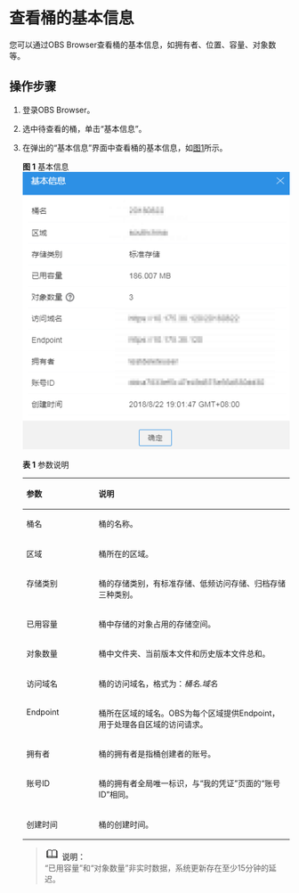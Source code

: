 # 查看桶的基本信息<a name="zh-cn_topic_0045829126"></a>

您可以通过OBS Browser查看桶的基本信息，如拥有者、位置、容量、对象数等。

## 操作步骤<a name="sf31a559337eb4b5c9284ad04eab220d0"></a>

1.  登录OBS Browser。
2.  选中待查看的桶，单击“基本信息”。
3.  在弹出的“基本信息”界面中查看桶的基本信息，如[图1](#fig35840242155659)所示。

    **图 1**  基本信息<a name="fig35840242155659"></a>  
    ![](figures/基本信息.png "基本信息")

    **表 1**  参数说明

    <a name="tc3d8266efdc94cfdb471548bd05b6b3b"></a>
    <table><thead align="left"><tr id="r3491e5e338144b579a4fca838bc0237d"><th class="cellrowborder" valign="top" width="27%" id="mcps1.2.3.1.1"><p id="a3edb2adc9a6f4cd788efca77d7f183dd"><a name="a3edb2adc9a6f4cd788efca77d7f183dd"></a><a name="a3edb2adc9a6f4cd788efca77d7f183dd"></a>参数</p>
    </th>
    <th class="cellrowborder" valign="top" width="73%" id="mcps1.2.3.1.2"><p id="a8d40fab9707b494fba1cbe43c086aca3"><a name="a8d40fab9707b494fba1cbe43c086aca3"></a><a name="a8d40fab9707b494fba1cbe43c086aca3"></a>说明</p>
    </th>
    </tr>
    </thead>
    <tbody><tr id="row164215717380"><td class="cellrowborder" valign="top" width="27%" headers="mcps1.2.3.1.1 "><p id="p1264210715388"><a name="p1264210715388"></a><a name="p1264210715388"></a>桶名</p>
    </td>
    <td class="cellrowborder" valign="top" width="73%" headers="mcps1.2.3.1.2 "><p id="p13642197163810"><a name="p13642197163810"></a><a name="p13642197163810"></a>桶的名称。</p>
    </td>
    </tr>
    <tr id="ra2be5def84e74e0bb76977526c9451d3"><td class="cellrowborder" valign="top" width="27%" headers="mcps1.2.3.1.1 "><p id="a712deba1303042378e2e494ec7872bc7"><a name="a712deba1303042378e2e494ec7872bc7"></a><a name="a712deba1303042378e2e494ec7872bc7"></a>区域</p>
    </td>
    <td class="cellrowborder" valign="top" width="73%" headers="mcps1.2.3.1.2 "><p id="a83632f850e474d7f949723997a922c99"><a name="a83632f850e474d7f949723997a922c99"></a><a name="a83632f850e474d7f949723997a922c99"></a>桶所在的区域。</p>
    </td>
    </tr>
    <tr id="rb7e5fba4613d4c7f898374ffb25c728e"><td class="cellrowborder" valign="top" width="27%" headers="mcps1.2.3.1.1 "><p id="a748699b185c24ab0b901acfd4115f379"><a name="a748699b185c24ab0b901acfd4115f379"></a><a name="a748699b185c24ab0b901acfd4115f379"></a>存储类别</p>
    </td>
    <td class="cellrowborder" valign="top" width="73%" headers="mcps1.2.3.1.2 "><p id="a208dc0b77c4640f19e3fede1303b35e6"><a name="a208dc0b77c4640f19e3fede1303b35e6"></a><a name="a208dc0b77c4640f19e3fede1303b35e6"></a>桶的存储类别，有标准存储、低频访问存储、归档存储三种类别。</p>
    </td>
    </tr>
    <tr id="r261a91b4f5e646b981a4b7f7a36495fb"><td class="cellrowborder" valign="top" width="27%" headers="mcps1.2.3.1.1 "><p id="a5050edf032a34f69887fe461988726a1"><a name="a5050edf032a34f69887fe461988726a1"></a><a name="a5050edf032a34f69887fe461988726a1"></a>已用容量</p>
    </td>
    <td class="cellrowborder" valign="top" width="73%" headers="mcps1.2.3.1.2 "><p id="ab1a7c7142ef94ce2b8f6520cf467d615"><a name="ab1a7c7142ef94ce2b8f6520cf467d615"></a><a name="ab1a7c7142ef94ce2b8f6520cf467d615"></a>桶中存储的对象占用的存储空间。</p>
    </td>
    </tr>
    <tr id="r85dcfe96a3bc490c842642438490d9e7"><td class="cellrowborder" valign="top" width="27%" headers="mcps1.2.3.1.1 "><p id="ab4f1d52eb9ae4358a682b032a5e29b76"><a name="ab4f1d52eb9ae4358a682b032a5e29b76"></a><a name="ab4f1d52eb9ae4358a682b032a5e29b76"></a>对象数量</p>
    </td>
    <td class="cellrowborder" valign="top" width="73%" headers="mcps1.2.3.1.2 "><p id="afe70af26c0964b19817b533c447dbac0"><a name="afe70af26c0964b19817b533c447dbac0"></a><a name="afe70af26c0964b19817b533c447dbac0"></a>桶中文件夹、当前版本文件和历史版本文件总和。</p>
    </td>
    </tr>
    <tr id="row026413344712"><td class="cellrowborder" valign="top" width="27%" headers="mcps1.2.3.1.1 "><p id="p3710276193952"><a name="p3710276193952"></a><a name="p3710276193952"></a>访问域名</p>
    </td>
    <td class="cellrowborder" valign="top" width="73%" headers="mcps1.2.3.1.2 "><p id="p5486373293953"><a name="p5486373293953"></a><a name="p5486373293953"></a>桶的访问域名，格式为：<i><span class="varname" id="varname15208603131611"><a name="varname15208603131611"></a><a name="varname15208603131611"></a>桶名</span></i>.<i><span class="varname" id="varname64523715131631"><a name="varname64523715131631"></a><a name="varname64523715131631"></a>域名</span></i></p>
    </td>
    </tr>
    <tr id="row6678195187"><td class="cellrowborder" valign="top" width="27%" headers="mcps1.2.3.1.1 "><p id="p55310915153945"><a name="p55310915153945"></a><a name="p55310915153945"></a>Endpoint</p>
    </td>
    <td class="cellrowborder" valign="top" width="73%" headers="mcps1.2.3.1.2 "><p id="p50873347153945"><a name="p50873347153945"></a><a name="p50873347153945"></a>桶所在区域的域名。OBS为每个区域提供Endpoint，用于处理各自区域的访问请求。</p>
    </td>
    </tr>
    <tr id="row16321236163718"><td class="cellrowborder" valign="top" width="27%" headers="mcps1.2.3.1.1 "><p id="a17cab153017143a0b597ceebbd37b63e"><a name="a17cab153017143a0b597ceebbd37b63e"></a><a name="a17cab153017143a0b597ceebbd37b63e"></a>拥有者</p>
    </td>
    <td class="cellrowborder" valign="top" width="73%" headers="mcps1.2.3.1.2 "><p id="ae6349c1fcaff412f81a2c6602253ffa9"><a name="ae6349c1fcaff412f81a2c6602253ffa9"></a><a name="ae6349c1fcaff412f81a2c6602253ffa9"></a>桶的拥有者是指桶创建者的账号。</p>
    </td>
    </tr>
    <tr id="r3da122b4f2c9404da7fbb03a0949d5a0"><td class="cellrowborder" valign="top" width="27%" headers="mcps1.2.3.1.1 "><p id="a16d1833a8c264ef495c8048b6d7014e5"><a name="a16d1833a8c264ef495c8048b6d7014e5"></a><a name="a16d1833a8c264ef495c8048b6d7014e5"></a>账号ID</p>
    </td>
    <td class="cellrowborder" valign="top" width="73%" headers="mcps1.2.3.1.2 "><p id="a3aa6912bb64c47dd9cbd63f24388fab3"><a name="a3aa6912bb64c47dd9cbd63f24388fab3"></a><a name="a3aa6912bb64c47dd9cbd63f24388fab3"></a>桶的拥有者全局唯一标识，与“我的凭证”页面的“账号ID”相同。</p>
    </td>
    </tr>
    <tr id="r66ae4a56bee74c9697633ab781ed602d"><td class="cellrowborder" valign="top" width="27%" headers="mcps1.2.3.1.1 "><p id="aa7209f921b5a4f3cab902c24a724cf0a"><a name="aa7209f921b5a4f3cab902c24a724cf0a"></a><a name="aa7209f921b5a4f3cab902c24a724cf0a"></a>创建时间</p>
    </td>
    <td class="cellrowborder" valign="top" width="73%" headers="mcps1.2.3.1.2 "><p id="a2b9a98d57e8b4005845e81856806f0f6"><a name="a2b9a98d57e8b4005845e81856806f0f6"></a><a name="a2b9a98d57e8b4005845e81856806f0f6"></a>桶的创建时间。</p>
    </td>
    </tr>
    </tbody>
    </table>

    >![](public_sys-resources/icon-note.gif) **说明：**   
    >“已用容量”和“对象数量”非实时数据，系统更新存在至少15分钟的延迟。  


